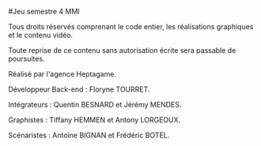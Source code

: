 #Jeu semestre 4 MMI

Tous droits réservés comprenant le code entier, les réalisations graphiques et le contenu vidéo.


Toute reprise de ce contenu sans autorisation écrite sera passable de poursuites.


Réalisé par l'agence Heptagame.


Développeur Back-end : Floryne TOURRET.

Intégrateurs : Quentin BESNARD et Jérémy MENDES.

Graphistes : Tiffany HEMMEN et Antony LORGEOUX.

Scénaristes : Antoine BIGNAN et Frédéric BOTEL.

